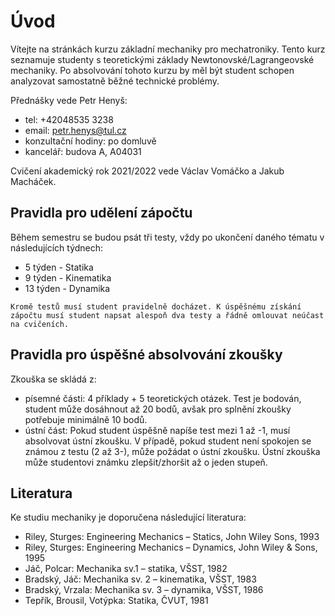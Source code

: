 # Úvod
Vítejte na stránkách kurzu základní mechaniky pro mechatroniky. Tento kurz seznamuje studenty s teoretickými základy Newtonovské/Lagrangeovské mechaniky. Po absolvování tohoto kurzu by měl být student schopen analyzovat samostatně běžné technické problémy.

Přednášky vede Petr Henyš:
- tel: +42048535 3238
- email: petr.henys@tul.cz
- konzultační hodiny: po domluvě
- kancelář: budova A, A04031

Cvičení akademický rok 2021/2022 vede Václav Vomáčko a Jakub Macháček.

## Pravidla pro udělení zápočtu
Během semestru se budou psát tři testy, vždy po ukončení daného tématu v následujících týdnech:
- 5 týden - Statika
- 9 týden - Kinematika
- 13 týden - Dynamika


```{warning}
Kromě testů musí student pravidelně docházet. K úspěšnému získání zápočtu musí student napsat alespoň dva testy a řádně omlouvat neúčast na cvičeních.
```

## Pravidla pro úspěšné absolvování zkoušky
Zkouška se skládá z:
- písemné části: 4 příklady + 5 teoretických otázek. Test je bodován, student může dosáhnout až 20 bodů, avšak pro splnění zkoušky potřebuje minimálně 10 bodů.
- ústní část: Pokud student úspěšně napíše test mezi 1 až -1, musí absolvovat ústní zkoušku. V případě, pokud student není spokojen se známou z testu (2 až 3-), může požádat o ústní zkoušku. Ústní zkouška může studentovi známku zlepšit/zhoršit až o jeden stupeň.

## Literatura
Ke studiu mechaniky je doporučena následující literatura:
- Riley, Sturges: Engineering Mechanics – Statics, John Wiley  Sons, 1993
- Riley, Sturges: Engineering Mechanics – Dynamics, John Wiley & Sons, 1995
- Jáč, Polcar: Mechanika sv.1 – statika, VŠST, 1982
- Bradský, Jáč: Mechanika sv. 2 – kinematika, VŠST, 1983
- Bradský, Vrzala: Mechanika sv. 3 – dynamika, VŠST, 1986
- Tepřı́k, Brousil, Votýpka: Statika, ČVUT, 1981